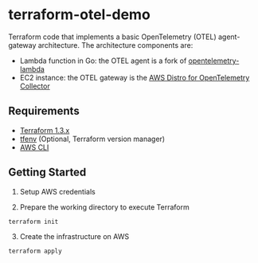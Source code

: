 # terraform-otel-demo

Terraform code that implements a basic OpenTelemetry (OTEL) agent-gateway architecture.
The architecture components are:
* Lambda function in Go: the OTEL agent is a fork of [opentelemetry-lambda]()
* EC2 instance: the OTEL gateway is the [AWS Distro for OpenTelemetry Collector](https://aws-observability.github.io/aws-otel-collector/docs/developers/debian-deb-demo.html) 

## Requirements

* [Terraform 1.3.x](https://developer.hashicorp.com/terraform/downloads)
* [tfenv](https://github.com/kamatama41/tfenv) (Optional, Terraform version manager)
* [AWS CLI](https://docs.aws.amazon.com/cli/latest/userguide/cli-chap-welcome.html)

## Getting Started

1. Setup AWS credentials

2. Prepare the working directory to execute Terraform

```shell
terraform init
```

3. Create the infrastructure on AWS

```shell
terraform apply
```
